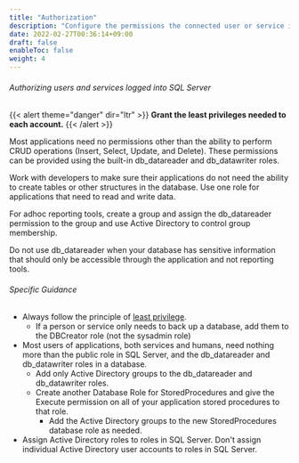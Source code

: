 ```yaml
---
title: "Authorization"
description: "Configure the permissions the connected user or service is allowed to perform."
date: 2022-02-27T00:36:14+09:00
draft: false
enableToc: false
weight: 4
---
```


###### Authorizing users and services logged into SQL Server 

{{< alert theme="danger" dir="ltr" >}}
**Grant the least privileges needed to each account.**
{{< /alert >}}

Most applications need no permissions other than the ability to perform CRUD operations (Insert, Select, Update, and Delete).  These permissions can be provided using the built-in db_datareader and db_datawriter roles.

Work with developers to make sure their applications do not need the ability to create tables or other structures in the database.  Use one role for applications that need to read and write data.  

For adhoc reporting tools, create a group and assign the db_datareader permission to the group and use Active Directory to control group membership.

Do not use db_datareader when your database has sensitive information that should only be accessible through the application and not reporting tools.

###### Specific Guidance

* Always follow the principle of [least privilege](/docs/resources/principles/).
  * If a person or service only needs to back up a database, add them to the DBCreator role (not the sysadmin role)
* Most users of applications, both services and humans, need nothing more than the public role in SQL Server, and the db_datareader and db_datawriter roles in a database.  
  * Add only Active Directory groups to the db_datareader and db_datawriter roles.
  * Create another Database Role for StoredProcedures and give the Execute permission on all of your application stored procedures to that role.
    * Add the Active Directory groups to the new StoredProcedures database role as needed.
* Assign Active Directory roles to roles in SQL Server.  Don't assign individual Active Directory user accounts to roles in SQL Server.


